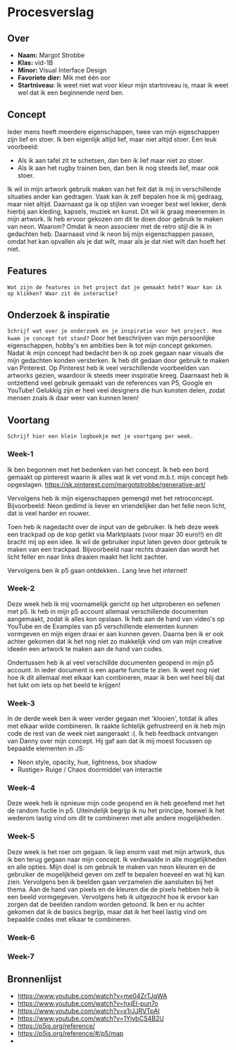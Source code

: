 # Procesverslag

## Over
* **Naam:** Margot Strobbe
* **Klas:** vid-1B
* **Minor:** Visual Interface Design
* **Favoriete dier:** Mik met één oor
* **Startniveau:** Ik weet niet wat voor kleur mijn startniveau is, maar ik weet wel dat ik een beginnende nerd ben.

## Concept
Ieder mens heeft meerdere eigenschappen, twee van mijn eigeschappen zijn lief en stoer. Ik ben eigenlijk altijd lief, maar niet altijd stoer. 
Een leuk voorbeeld: 
- Als ik aan tafel zit te schetsen, dan ben ik lief maar niet zo stoer. 
- Als ik aan het rugby trainen ben, dan ben ik nog steeds lief, maar ook stoer. 

Ik wil in mijn artwork gebruik maken van het feit dat ik mij in verschillende situaties ander kan gedragen. Vaak kan ik zelf bepalen hoe ik mij gedraag, maar niet altijd. 
Daarnaast ga ik op stijlen van vroeger best wel lekker, denk hierbij aan kleding, kapsels, muziek en kunst. Dit wil ik graag meenemen in mijn artwork. Ik heb ervoor gekozen om dit te doen door gebruik te maken van neon. Waarom? Omdat ik neon associeer met de retro stijl die ik in gedachten heb. Daarnaast vind ik neon bij mijn eigenschappen passen, omdat het kan opvallen als je dat wilt, maar als je dat niet wilt dan hoeft het niet.

## Features

`Wat zijn de features in het project dat je gemaakt hebt? Waar kan ik op klikken? Waar zit de interactie?`

## Onderzoek & inspiratie
`Schrijf wat over je onderzoek en je inspiratie voor het project. Hoe kwam je concept tot stand?`
Door het beschrijven van mijn persoonlijke eigenschappen, hobby's en ambities ben ik tot mijn concept gekomen. Nadat ik mijn concept had bedacht ben ik op zoek gegaan naar visuals die mijn gedachten konden versterken. Ik heb dit gedaan door gebruik te maken van Pinterest. Op Pinterest heb ik veel verschillende voorbeelden van artworks gezien, waardoor ik steeds meer inspiratie kreeg. Daarnaast heb ik ontzettend veel gebruik gemaakt van de references van P5, Google en YouTube! Gelukkig zijn er heel veel designers die hun kunsten delen, zodat mensen zoals ik daar weer van kunnen leren! 


## Voortang

`Schrijf hier een klein logboekje met je voortgang per week.`

### Week-1
Ik ben begonnen met het bedenken van het concept. Ik heb een bord gemaakt op pinterest waarin ik alles wat ik vet vond m.b.t. mijn concept heb opgeslagen. 
https://sk.pinterest.com/margotstrobbe/generative-art/

Vervolgens heb ik mijn eigenschappen gemengd met het retroconcept.
Bijvoorbeeld: Neon gedimd is liever en vriendelijker dan het felle neon licht, dat is veel harder en rouwer. 

Toen heb ik nagedacht over de input van de gebruiker. Ik heb deze week een trackpad op de kop getikt via Marktplaats (voor maar 30 euro!!) en dit bracht mij op een idee. Ik wil de gebruiker input laten geven door gebruik te maken van een trackpad. Bijvoorbeeld naar rechts draaien dan wordt het licht feller en naar links draaien maakt het licht zachter.

Vervolgens ben ik p5 gaan ontdekken.. Lang leve het internet!

### Week-2
Deze week heb ik mij voornamelijk gericht op het uitproberen en oefenen met p5. Ik heb in mijn p5 account allemaal verschillende documenten aangemaakt, zodat ik alles kon opslaan. Ik heb aan de hand van video's op YouTube en de Examples van p5 verschillende elementen kunnen vormgeven en mijn eigen draai er aan kunnen geven.
Daarna ben ik er ook achter gekomen dat ik het nog niet zo makkelijk vind om van mijn creative ideeën een artwork te maken aan de hand van codes. 

Ondertussen heb ik al veel verschillde documenten geopend in mijn p5 account. In ieder document is een aparte functie te zien. Ik weet nog niet hoe ik dit allemaal met elkaar kan combineren, maar ik ben wel heel blij dat het lukt om iets op het beeld te krijgen!

### Week-3
In de derde week ben ik weer verder gegaan met 'klooien', totdat ik alles met elkaar wilde combineren. Ik raakte lichtelijk gefrustreerd en ik heb mijn code de rest van de week niet aangeraakt :(. Ik heb feedback ontvangen van Danny over mijn concept. Hij gaf aan dat ik mij moest focussen op bepaalde elementen in JS: 
- Neon style, opacity, hue, lightness, box shadow
- Rustige> Ruige / Chaos doormiddel van interactie

### Week-4
Deze week heb ik opnieuw mijn code geopend en ik heb geoefend met het de random fuctie in p5. Uiteindelijk begrijp ik nu het principe, hoewel ik het wederom lastig vind om dit te combineren met alle andere mogelijkheden. 

### Week-5
Deze week is het roer om gegaan. Ik liep enorm vast met mijn artwork, dus ik ben terug gegaan naar mijn concept. Ik verdwaalde in alle mogelijkheden en alle opties. Mijn doel is om gebruik te maken van neon kleuren en de gebruiker de mogelijkheid geven om zelf te bepalen hoeveel en wat hij kan zien. 
Vervolgens ben ik beelden gaan verzamelen die aansluiten bij het thema. Aan de hand van pixels en de kleuren die de pixels hebben heb ik een beeld vormgegeven. Vervolgens heb ik uitgezocht hoe ik ervoor kan zorgen dat de beelden random worden getoond. 
Ik ben er nu achter gekomen dat ik de basics begrijp, maar dat ik het heel lastig vind om bepaalde codes met elkaar te combineren. 

### Week-6

### Week-7


## Bronnenlijst

* https://www.youtube.com/watch?v=me04ZrTJqWA
* https://www.youtube.com/watch?v=hxjEl-pun7o
* https://www.youtube.com/watch?v=x1rJJRVTpAI
* https://www.youtube.com/watch?v=1YjybCS4B2U
* https://p5js.org/reference/
* https://p5js.org/reference/#/p5/map
* 
